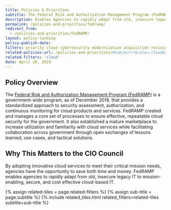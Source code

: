 ```yaml
---
title: Policies & Priorities
subtitle: The Federal Risk and Authorization Management Program (FedRAMP)
description: Enables Agencies to rapidly adapt from old, insecure legacy IT to mission-enabling, secure, and cost effective cloud-based IT.
permalink: /policies-and-priorities/fedramp/
redirect_from:
  - /policies-and-priorities/FedRAMP/
layout: policy-landing
policy-publish-date:
filters: priority cloud cybersecurity modernization acquisition revision
related-policies-url: /policies-and-priorities/#subject=*&role=.cloud&status=*
related-filters: 'cloud'
date: April 26, 2019
---
```

## Policy Overview ##
The [Federal Risk and Authorization Management Program (FedRAMP)](https://www.fedramp.gov/) is a government-wide program, as of December 2018, that provides a standardized approach to security assessment, authorization, and continuous monitoring for cloud products and services. FedRAMP created and manages a core set of processes to ensure effective, repeatable cloud security for the government. It also established a mature marketplace to increase utilization and familiarity with cloud services while facilitating collaboration across government through open exchanges of lessons learned, use cases, and tactical solutions.

## Why This Matters to the CIO Council ##
By adopting innovative cloud services to meet their critical mission needs, agencies have the opportunity to save both time and money. FedRAMP enables agencies to rapidly adapt from old, insecure legacy IT to mission-enabling, secure, and cost effective cloud-based IT.
&nbsp;

{% assign related-tiles = page.related-filters %}
{% assign sub-title = page.subtitle %}
{% include related_tiles.html  related_filters=related-tiles subtitle=sub-title %}

